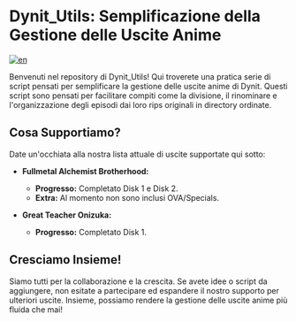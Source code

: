 # Dynit_Utils: Semplificazione della Gestione delle Uscite Anime

[![en](https://img.shields.io/badge/lang-en-red.svg)](https://github.com/GalacticSage/dynit_utils/blob/main/README.md)

Benvenuti nel repository di Dynit_Utils! Qui troverete una pratica serie di script pensati per semplificare la gestione delle uscite anime di Dynit. Questi script sono pensati per facilitare compiti come la divisione, il rinominare e l'organizzazione degli episodi dai loro rips originali in directory ordinate.

## Cosa Supportiamo?

Date un'occhiata alla nostra lista attuale di uscite supportate qui sotto:

- **Fullmetal Alchemist Brotherhood:** 
  - **Progresso:** Completato Disk 1 e Disk 2.
  - **Extra:** Al momento non sono inclusi OVA/Specials.

- **Great Teacher Onizuka:**
  - **Progresso:** Completato Disk 1.

## Cresciamo Insieme!

Siamo tutti per la collaborazione e la crescita. Se avete idee o script da aggiungere, non esitate a partecipare ed espandere il nostro supporto per ulteriori uscite. Insieme, possiamo rendere la gestione delle uscite anime più fluida che mai!
